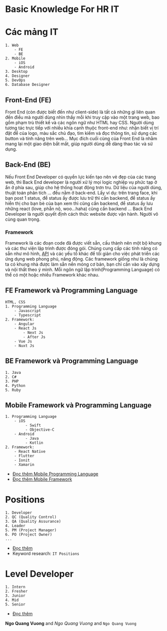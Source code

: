 # Basic Knowledge For HR IT

# Các mảng IT
    1. Web
        - FE
        - BE
    2. Mobile
        - iOS
        - Android
    3. Desktop
    4. Designer
    5. DevOps
    6. Database Designer

## Front-End (FE) 
Front End (còn được biết đến như client-side) là tất cả những gì liên quan đến điều mà người dùng nhìn thấy mỗi khi truy cập vào một trang web, bao gồm phạm trù thiết kế và các ngôn ngữ như HTML hay CSS.
Người dùng tương tác trực tiếp với nhiều khía cạnh thuộc front-end như: nhận biết vị trí đặt để của logo, màu sắc chủ đạo, tìm kiếm và đọc thông tin, sử dụng các button và tính năng trên web… Mục đích cuối cùng của Front End là nhằm mang lại một giao diện bắt mắt, giúp người dùng dễ dàng thao tác và sử dụng.

## Back-End  (BE)
Nếu Front End Developer có quyền lực kiến tạo nên vẻ đẹp của các trang web, thì Back End developer là người xử lý mọi logic nghiệp vụ phức tạp ở ẩn ở phía sau, giúp cho hệ thống hoạt động trơn tru. Dữ liệu của người dùng, thuật toán phân tích … đều nằm ở back-end. Lấy ví dụ: trên trang face, khi bạn post 1 status, để status ấy được lưu trữ thì cần backend, để status ấy hiển thị cho bạn bè của bạn xem thì cũng cần backend, để status ấy lưu những react (love, phẫn nộ, woo...haha) cũng cần backend …
Back End Developer là người quyết định cách thức website được vận hành. Người vô cùng quan trọng.

### Framework
Framework là các đoạn code đã được viết sẵn, cấu thành nên một bộ khung và các thư viện lập trình được đóng gói. Chúng cung cấp các tính năng có sẵn như mô hình, [API](https://itviec.com/blog/api-la-gi/) và các yếu tố khác để tối giản cho việc phát triển các ứng dụng web phong phú, năng động. Các framework giống như là chúng ta có khung nhà được làm sẵn nền móng cơ bản, bạn chỉ cần vào xây dựng và nội thất theo ý mình.
Mỗi ngôn ngữ lập trình(Programming Language) có thể có một hoặc nhiều Framework khác nhau.

## FE Framework và Programming Language 
    HTML, CSS
    1. Programming Language   
        - Javascript
        - Typescript
    2. Framework:
        - Angular
        - React Js
            - Next Js
            - After Js
        - Vue Js
        - Nuxt Js
    
## BE Framework và Programming Language 
    1. Java
    2. C#
    3. PHP
    4. Python
    5. Ruby
    
## Mobile Framework và Programming Language 
    1. Programming Language 
        - iOS 
             - Swift
             - Objective-C 
        - Android
             - Java
             - Kotlin
    2. Framework:
        - React Native
        - Flutter
        - Ionit
        - Xamarin

- [Đọc thêm Mobile Programming Language](https://bizfly.vn/techblog/ngon-ngu-lap-trinh-ung-dung.html)
- [Đọc thêm Mobile Framework](https://igb.vn/vn/top-5-framework-phat-trien-ung-dung-di-dong-da-nen-tang-a53.html)
    
# Positions
    1. Developer
    2. QC (Quality Control)
    3. QA (Quality Assurance)
    4. Leader
    5. PM (Project Manager)
    6. PO (Project Owner)
    ...


- [Đọc thêm](https://www.indeed.com/career-advice/finding-a-job/types-of-it-jobs) 
- Keyword research: `IT Positions`

# Level Developer
    1. Intern
    2. Fresher
    3. Junior    
    4. Mid  
    5. Senior

- [Đọc thêm](https://topdev.vn/blog/phan-biet-cac-level-developer-thuc-tap-fresher-junior-co-gi-khac-biet/)

**Ngo Quang Vuong** and _Ngo Quang Vuong_ and `Ngo Quang Vuong`
